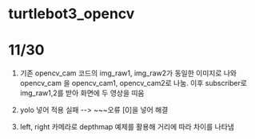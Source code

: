 # turtlebot3_opencv

# 11/30

1. 기존 opencv_cam 코드의 img_raw1, img_raw2가 동일한 이미지로 나와 opencv_cam 을 opencv_cam1, opencv_cam2로 나눔. 이후 subscriber로 img_raw1,2를 받아 화면에 두 영상을 띠움

2. yolo 넣어 적용 실패 --> ~~~오류 [0]을 넣어 해결

3. left, right 카메라로 depthmap 예제를 활용해 거리에 따라 차이를 나타냄

